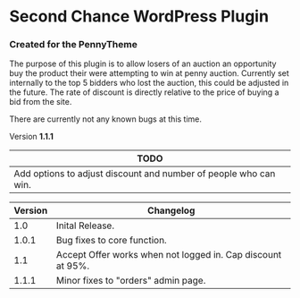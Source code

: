 # Second Chance WordPress Plugin
### Created for the PennyTheme

The purpose of this plugin is to allow losers of an auction an opportunity buy the product their were attempting to win at penny auction. Currently set internally to the top 5 bidders who lost the auction, this could be adjusted in the future. The rate of discount is directly relative to the price of buying a bid from the site.

There are currently not any known bugs at this time.

Version **1.1.1**

|TODO|
|---|
|Add options to adjust discount and number of people who can win.|

|Version|Changelog|
|---    |---|
|1.0   |Inital Release.|
|1.0.1 |Bug fixes to core function.|
|1.1|Accept Offer works when not logged in. Cap discount at 95%.|
|1.1.1|Minor fixes to "orders" admin page.|
